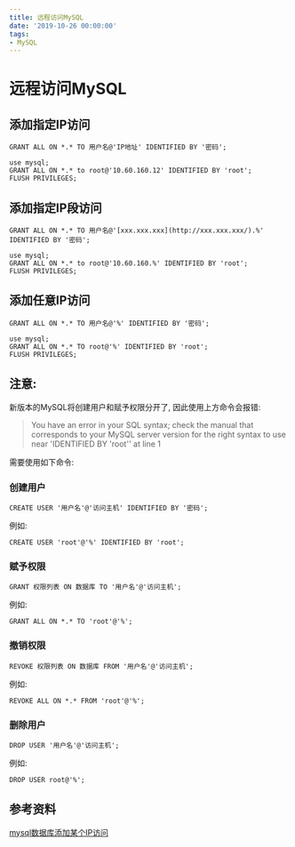 ```yaml
---
title: 远程访问MySQL
date: '2019-10-26 00:00:00'
tags:
- MySQL
---
```


# 远程访问MySQL

## 添加指定IP访问

`GRANT ALL ON *.* TO 用户名@'IP地址' IDENTIFIED BY '密码';`

```mysql
use mysql;
GRANT ALL ON *.* to root@'10.60.160.12' IDENTIFIED BY 'root';
FLUSH PRIVILEGES;
```

## 添加指定IP段访问

`GRANT ALL ON *.* TO 用户名@'[xxx.xxx.xxx](http://xxx.xxx.xxx/).%' IDENTIFIED BY '密码';`

```mysql
use mysql;
GRANT ALL ON *.* to root@'10.60.160.%' IDENTIFIED BY 'root';
FLUSH PRIVILEGES;
```

## 添加任意IP访问

`GRANT ALL ON *.* TO 用户名@'%' IDENTIFIED BY '密码';`

```mysql
use mysql;
GRANT ALL ON *.* TO root@'%' IDENTIFIED BY 'root';
FLUSH PRIVILEGES;
```

## 注意:

新版本的MySQL将创建用户和赋予权限分开了, 因此使用上方命令会报错:

> You have an error in your SQL syntax; check the manual that corresponds to your MySQL server version for the right syntax to use near 'IDENTIFIED BY 'root'' at line 1

需要使用如下命令:

### 创建用户

`CREATE USER '用户名'@'访问主机' IDENTIFIED BY '密码';`

例如:

```mysql
CREATE USER 'root'@'%' IDENTIFIED BY 'root';
```

### 赋予权限

`GRANT 权限列表 ON 数据库 TO '用户名'@'访问主机';`

例如:

```mysql
GRANT ALL ON *.* TO 'root'@'%';
```

### 撤销权限

`REVOKE 权限列表 ON 数据库 FROM '用户名'@'访问主机';`

例如:

```mysql
REVOKE ALL ON *.* FROM 'root'@'%';
```

### 删除用户

`DROP USER '用户名'@'访问主机';`

例如:

```mysql
DROP USER root@'%';
```

## 参考资料

[mysql数据库添加某个IP访问](https://blog.csdn.net/xiao90713/article/details/82563903)
